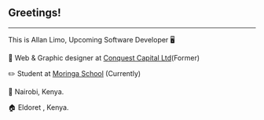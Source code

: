 ## Greetings!
-----------------------------------------------------------

This is Allan Limo, Upcoming Software Developer :desktop_computer:	

 :briefcase:	Web & Graphic designer at <a href="https://www.conquestcapitalltd.com/" target="_blank">Conquest Capital Ltd</a>(Former)


 :pencil2:	Student at <a href="https://moringaschool.com">Moringa School</a> (Currently)

:pushpin:	Nairobi, Kenya.

:house:	Eldoret , Kenya.


